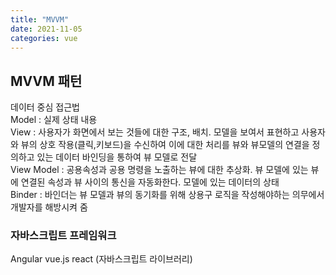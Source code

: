 ```yaml
---
title: "MVVM"
date: 2021-11-05
categories: vue  
---
```

## MVVM 패턴  
데이터 중심 접근법  
Model : 실제 상태 내용  
View : 사용자가 화면에서 보는 것들에 대한 구조, 배치. 모델을 보여서 표현하고 사용자와 뷰의 상호 작용(클릭,키보드)을 수신하여 이에 대한 처리를 뷰와 뷰모델의 연결을 정의하고 있는 데이터 바인딩을 통하여 뷰 모델로 전달  
View Model : 공용속성과 공용 명령을 노출하는 뷰에 대한 추상화. 
뷰 모델에 있는 뷰에 연결된 속성과 뷰 사이의 통신을 자동화한다. 모델에 있는 데이터의 상태  
Binder : 바인더는 뷰 모델과 뷰의 동기화를 위해 상용구 로직을 작성해야하는 의무에서 개발자를 해방시켜 줌

### 자바스크립트 프레임워크
Angular
vue.js
react (자바스크립트 라이브러리)